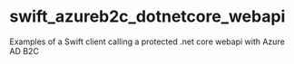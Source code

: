 # swift_azureb2c_dotnetcore_webapi
Examples of a Swift client calling a protected .net core webapi with Azure AD B2C
